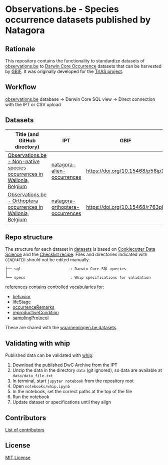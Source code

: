 # Observations.be - Species occurrence datasets published by Natagora

## Rationale

This repository contains the functionality to standardize datasets of [observations.be](https://observations.be) to [Darwin Core Occurrence](https://www.gbif.org/dataset-classes) datasets that can be harvested by [GBIF](http://www.gbif.org). It was originally developed for the [TrIAS project](http://trias-project.be).

## Workflow

[observations.be](https://observations.be) database → Darwin Core SQL view → Direct connection with the IPT or CSV upload

## Datasets

Title (and GitHub directory) | IPT | GBIF
--- | --- | ---
[Observations.be - Non-native species occurrences in Wallonia, Belgium](datasets/natagora-alien-occurrences) | [natagora-alien-occurrences](https://ipt.biodiversity.be/resource?r=natagora-alien-occurrences) | <https://doi.org/10.15468/p58ip1>
[Observations.be - Orthoptera occurrences in Wallonia, Belgium](datasets/natagora-orthoptera-occurrences) | [natagora-orthoptera-occurrences](https://ipt.biodiversity.be/resource.do?r=natagora-orthoptera-occurrences) | <https://doi.org/10.15468/r763pb>

## Repo structure

The structure for each dataset in [datasets](datasets) is based on [Cookiecutter Data Science](http://drivendata.github.io/cookiecutter-data-science/) and the [Checklist recipe](https://github.com/trias-project/checklist-recipe). Files and directories indicated with `GENERATED` should not be edited manually.

```
├── sql                      : Darwin Core SQL queries
│
└── specs                    : Whip specifications for validation
```

[references](references) contains controlled vocabularies for:

- [behavior](references/behavior.csv)
- [lifeStage](references/lifeStage.csv)
- [occurrenceRemarks](references/occurrenceRemarks.csv)
- [reproductiveCondition](references/reproductiveCondition.csv)
- [samplingProtocol](references/samplingProtocol.csv)

These are shared with the [waarnemingen.be datasets](https://www.gbif.org/dataset/search?q=waarnemingen.be).

## Validating with whip

Published data can be validated with [whip](https://github.com/inbo/whip):

1. Download the published DwC Archive from the IPT
2. Unzip the data in the directory `data` (git ignored), so data are available at `data/data_file.txt`
3. In terminal, start `jupyter notebook` from the repository root
4. Open `notebooks/whip.ipynb`
5. In the notebook, set the correct paths at the top of the file
6. Run the notebook
7. Update dataset or specifications until they align

## Contributors

[List of contributors](https://github.com/trias-project/natagora-occurrences/contributors)

## License

[MIT License](https://github.com/trias-project/natagora-occurrences/blob/master/LICENSE)
